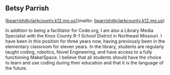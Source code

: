## Betsy Parrish

[bparrish@clarkcounty.k12.mo.us](mailto: bparrish@clarkcounty.k12.mo.us)

In addition to being a facilitator for Code.org, I am also a Library Media Specialist with the Knox County R-1 School District in Northeast Missouri.  I have been in this position for three years now, having previously been in the elementary classroom for eleven years.  In the library, students are regularly taught coding, robotics, Novel Engineering, and have access to a fully functioning MakerSpace.  I believe that all students should have the choice to learn and use coding during their education and that it is the language of the future.
